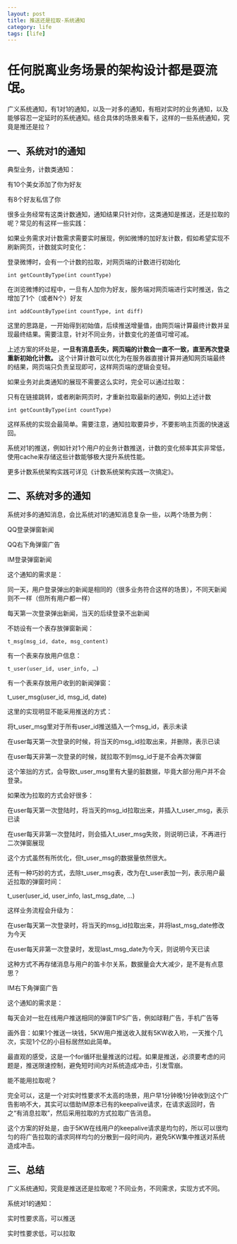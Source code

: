 ```yaml
---
layout: post
title: 推送还是拉取-系统通知
category: life
tags: [life]
---
```



# 任何脱离业务场景的架构设计都是耍流氓。

 

广义系统通知，有1对1的通知，以及一对多的通知，有相对实时的业务通知，以及能够容忍一定延时的系统通知。结合具体的场景来看下，这样的一些系统通知，究竟是推还是拉？

 

## 一、系统对1的通知

典型业务，计数类通知：

有10个美女添加了你为好友

有8个好友私信了你

很多业务经常有这类计数通知，通知结果只针对你，这类通知是推送，还是拉取的呢？常见的有这样一些实践：

 

如果业务需求对计数需求需要实时展现，例如微博的加好友计数，假如希望实现不刷新网页，计数就实时变化：

登录微博时，会有一个计数的拉取，对网页端的计数进行初始化

    int getCountByType(int countType)

在浏览微博的过程中，一旦有人加你为好友，服务端对网页端进行实时推送，告之增加了1个（或者N个）好友

    int addCountByType(int countType, int diff)

这里的思路是，一开始得到初始值，后续推送增量值，由网页端计算最终计数并呈现最终结果。需要注意，针对不同业务，计数变化的差值可增可减。

 

上述方案的坏处是，**一旦有消息丢失，网页端的计数会一直不一致，直至再次登录重新初始化计数。** 这个计算计数可以优化为在服务器直接计算并通知网页端最终的结果，网页端只负责呈现即可，这样网页端的逻辑会变轻。

 

如果业务对此类通知的展现不需要这么实时，完全可以通过拉取：

只有在链接跳转，或者刷新网页时，才重新拉取最新的通知，例如上述计数

    int getCountByType(int countType)

这样系统的实现会最简单。需要注意，通知拉取要异步，不要影响主页面的快速返回。

 

系统对1的推送，例如针对1个用户的业务计数推送，计数的变化频率其实非常低，使用cache来存储这些计数能够极大提升系统性能。



更多计数系统架构实践可详见《计数系统架构实践一次搞定》。

 

## 二、系统对多的通知

系统对多的通知消息，会比系统对1的通知消息复杂一些，以两个场景为例：

QQ登录弹窗新闻

QQ右下角弹窗广告

 

IM登录弹窗新闻

这个通知的需求是：

同一天，用户登录弹出的新闻是相同的（很多业务符合这样的场景），不同天新闻则不一样（但所有用户都一样）

每天第一次登录弹出新闻，当天的后续登录不出新闻

 

不妨设有一个表存放弹窗新闻：

    t_msg(msg_id, date, msg_content)

有一个表来存放用户信息：

    t_user(user_id, user_info, …)

有一个表来存放用户收到的新闻弹窗：

t_user_msg(user_id, msg_id, date)

 

这里的实现明显不能采用推送的方式：

将t_user_msg里对于所有user_id推送插入一个msg_id，表示未读

在user每天第一次登录的时候，将当天的msg_id拉取出来，并删除，表示已读

在user每天非第一次登录的时候，就拉取不到msg_id于是不会再次弹窗

这个笨拙的方式，会导致t_user_msg里有大量的脏数据，毕竟大部分用户并不会登录。

 

如果改为拉取的方式会好很多：

在user每天第一次登陆时，将当天的msg_id拉取出来，并插入t_user_msg，表示已读

在user每天非第一次登陆时，则会插入t_user_msg失败，则说明已读，不再进行二次弹窗展现

这个方式虽然有所优化，但t_user_msg的数据量依然很大。

 

还有一种巧妙的方式，去除t_user_msg表，改为在t_user表加一列，表示用户最近拉取的弹窗时间：

t_user(user_id, user_info, last_msg_date, …)

这样业务流程会升级为：

在user每天第一次登录时，将当天的msg_id拉取出来，并将last_msg_date修改为今天

在user每天非第一次登录时，发现last_msg_date为今天，则说明今天已读

这种方式不再存储消息与用户的笛卡尔关系，数据量会大大减少，是不是有点意思？

 

IM右下角弹窗广告

这个通知的需求是：

每天会对一批在线用户推送相同的弹窗TIPS广告，例如球鞋广告，手机广告等

画外音：如果1个推送一块钱，5KW用户推送收入就有5KW收入哟，一天推个几次，实现1个亿的小目标居然如此简单。

 

最直观的感受，这是一个for循环批量推送的过程。如果是推送，必须要考虑的问题是，推送限速控制，避免短时间内对系统造成冲击，引发雪崩。

 

能不能用拉取呢？

完全可以，这是一个对实时性要求不太高的场景，用户早1分钟晚1分钟收到这个广告影响不大，其实可以借助IM原本已有的keepalive请求，在请求返回时，告之“有消息拉取”，然后采用拉取的方式拉取广告消息。



这个方案的好处是，由于5KW在线用户的keepalive请求是均匀的，所以可以很均匀的将广告拉取的请求同样均匀的分散到一段时间内，避免5KW集中推送对系统造成冲击。

 

## 三、总结

广义系统通知，究竟是推送还是拉取呢？不同业务，不同需求，实现方式不同。

系统对1的通知：

实时性要求高，可以推送

实时性要求低，可以拉取

 

